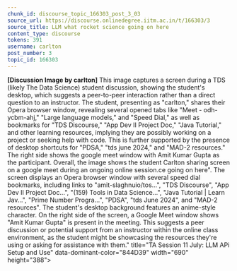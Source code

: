 ```yaml
---
chunk_id: discourse_topic_166303_post_3_03
source_url: https://discourse.onlinedegree.iitm.ac.in/t/166303/3
source_title: LLM what rocket science going on here
content_type: discourse
tokens: 391
username: carlton
post_number: 3
topic_id: 166303
---
```


**[Discussion Image by carlton]** This image captures a screen during a TDS (likely The Data Science) student discussion, showing the student's desktop, which suggests a peer-to-peer interaction rather than a direct question to an instructor. The student, presenting as "carlton," shares their Opera browser window, revealing several opened tabs like "Meet - odh-ycbm-ahj," "Large language models," and "Speed Dial," as well as bookmarks for "TDS Discourse," "App Dev II Project Doc," "Java Tutorial," and other learning resources, implying they are possibly working on a project or seeking help with code. This is further supported by the presence of desktop shortcuts for "PDSA," "tds june 2024," and "MAD-2 resources." The right side shows the google meet window with Amit Kumar Gupta as the participant. Overall, the image shows the student Carlton sharing screen on a google meet during an ongoing online session.ce going on here". The screen displays an Opera browser window with several speed dial bookmarks, including links to "amit-slaghnuio/tos...", "TDS Discourse", "App Dev II Project Doc...", "(159) Tools in Data Science...", "Java Tutorial | Learn Jav...", "Prime Number Progra...", "PDSA", "tds June 2024", and "MAD-2 resources". The student's desktop background features an anime-style character. On the right side of the screen, a Google Meet window shows "Amit Kumar Gupta" is present in the meeting. This suggests a peer discussion or potential support from an instructor within the online class environment, as the student might be showcasing the resources they're using or asking for assistance with them." title="TA Session 11 July: LLM APi Setup and Use" data-dominant-color="844D39" width="690" height="388">
